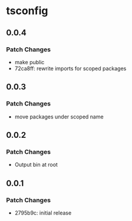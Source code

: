 # tsconfig

## 0.0.4

### Patch Changes

- make public
- 72ca8ff: rewrite imports for scoped packages

## 0.0.3

### Patch Changes

- move packages under scoped name

## 0.0.2

### Patch Changes

- Output bin at root

## 0.0.1

### Patch Changes

- 2795b9c: initial release
